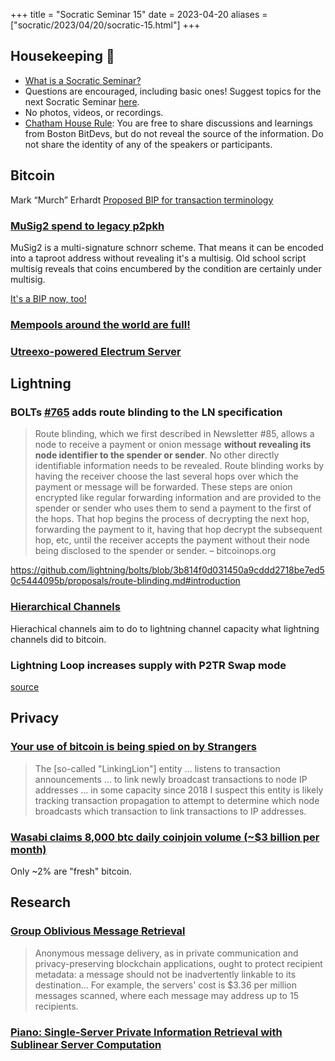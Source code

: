 +++
title = "Socratic Seminar 15"
date = 2023-04-20
aliases = ["socratic/2023/04/20/socratic-15.html"]
+++

## Housekeeping 🧹

- [What is a Socratic Seminar?](https://bitdevs.org/about#socratic-seminars)
- Questions are encouraged, including basic ones! Suggest topics for the next Socratic Seminar [here](https://github.com/0xBEEFCAF3/bostonbitdevs/issues/new).
- No photos, videos, or recordings.
- [Chatham House Rule](https://www.chathamhouse.org/about-us/chatham-house-rule): You are free to share discussions and learnings from Boston BitDevs, but do not reveal the source of the information. Do not share the identity of any of the speakers or participants.

## Bitcoin

Mark “Murch” Erhardt [Proposed BIP for transaction terminology](https://github.com/Xekyo/bips/pull/1)

### [MuSig2 spend to legacy p2pkh](https://twitter.com/Arminsdev/status/1645528304030457856)

MuSig2 is a multi-signature schnorr scheme. That means it can be encoded into a taproot address without revealing it's a multisig. Old school script multisig reveals that coins encumbered by the condition are certainly under multisig.

[It's a BIP now, too!](https://twitter.com/real_or_random/status/1640337134199640065)

### [Mempools around the world are full!](https://twitter.com/murchandamus/status/1639291486788255744)

### [Utreexo-powered Electrum Server](https://twitter.com/Erik17192799/status/1640831466085990400)

## Lightning

### BOLTs [#765](https://github.com/lightning/bolts/pull/765) adds route blinding to the LN specification

> Route blinding, which we first described in Newsletter #85, allows a node to receive a payment or onion message **without revealing its node identifier to the spender or sender**. No other directly identifiable information needs to be revealed. Route blinding works by having the receiver choose the last several hops over which the payment or message will be forwarded. These steps are onion encrypted like regular forwarding information and are provided to the spender or sender who uses them to send a payment to the first of the hops. That hop begins the process of decrypting the next hop, forwarding the payment to it, having that hop decrypt the subsequent hop, etc, until the receiver accepts the payment without their node being disclosed to the spender or sender. – bitcoinops.org

https://github.com/lightning/bolts/blob/3b814f0d031450a9cddd2718be7ed50c5444095b/proposals/route-blinding.md#introduction

### [Hierarchical Channels](https://github.com/DanGould/bostonbitdevs/pull/new/socratic-15)

Hierachical channels aim to do to lightning channel capacity what lightning channels did to bitcoin.

### Lightning Loop increases supply with P2TR Swap mode

[source](https://twitter.com/alexbosworth/status/1648352250161659905)

## Privacy

### [Your use of bitcoin is being spied on by Strangers](https://b10c.me/observations/06-linkinglion/?t)

>  The [so-called "LinkingLion"] entity ... listens to transaction announcements ... to link newly broadcast transactions to node IP addresses ... in some capacity since 2018 
> I suspect this entity is likely tracking transaction propagation to attempt to determine which node broadcasts which transaction to link transactions to IP addresses.

### [Wasabi claims 8,000 btc daily coinjoin volume (~$3 billion per month)](https://stats.wasabiwallet.io/search/43/from2023-03-19/to2023-04-19)

Only ~2% are "fresh" bitcoin.

## Research

### [Group Oblivious Message Retrieval](https://eprint.iacr.org/2023/534)

> Anonymous message delivery, as in private communication and privacy-preserving blockchain applications, ought to protect recipient metadata: a message should not be inadvertently linkable to its destination... For example, the servers' cost is $3.36 per million messages scanned, where each message may address up to 15 recipients.

### [Piano: Single-Server Private Information Retrieval with Sublinear Server Computation](https://twitter.com/BobMcElrath/status/1641106981816606723)

